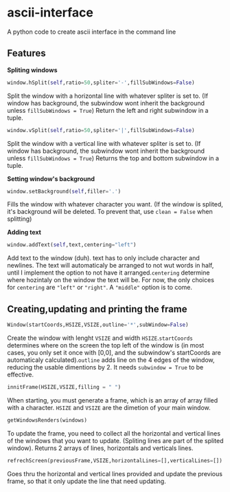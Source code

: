 # ascii-interface

A python code to create ascii interface in the command line
## Features

**Spliting windows**

``` python
window.hSplit(self,ratio=50,spliter='-',fillSubWindows=False)
```

Split the window with a horizontal line with whatever spliter is set to. (If window has background, the subwindow wont inherit the background unless ```fillSubWindows = True```)
Return the left and right subwindow in a tuple.

``` python
window.vSplit(self,ratio=50,spliter='|',fillSubWindows=False)
```

Split the window with a vertical line with whatever spliter is set to. (If window has background, the subwindow wont inherit the background unless ```fillSubWindows = True```)
Returns the top and bottom subwindow in a tuple.

**Setting window's background**

``` python
window.setBackground(self,filler='.')
```

Fills the window with whatever character you want. (If the window is splited, it's background will be deleted. To prevent that, use ```clean = False``` when splitting)

**Adding text**

``` python
window.addText(self,text,centering="left")
```

Add text to the window (duh). text has to only include character and newlines. The text will automaticaly be arranged to not wut words in half, until I implement the option to not have it arranged.```centering``` determine where hozintaly on the window the text will be. For now, the only choices for ```centering``` are ```"left"``` or ```"right"```. A ```"middle"``` option is to come.

## Creating,updating and printing the frame

``` python
Window(startCoords,HSIZE,VSIZE,outline='*',subWindow=False)
```

Create the window with lenght ```VSIZE``` and width ```HSIZE```.```startCoords``` determines where on the screen the top left of the window is (in most cases, you only set it once with [0,0], and the subwindow's startCoords are automaticaly calculated).``` outline ``` adds line on the 4 edges of the window, reducing the usable dimentions by 2. It needs ```subwindow = True``` to be effective.

``` python
innitFrame(HSIZE,VSIZE,filling = " ")
```

When starting, you must generate a frame, which is an array of array filled with a character. ``` HSIZE ``` and ``` VSIZE ``` are the dimetion of your main window.

``` python
getWindowsRenders(windows)
```

To update the frame, you need to collect all the horizontal and vertical lines of the windows that you want to update. (Spliting lines are part of the splited window). Returns 2 arrays of lines, horizontals and verticals lines.

``` python
refrechScreen(previousFrame,VSIZE,horizontalLines=[],verticalLines=[]):
```

Goes thru the horizontal and vertical lines provided and update the previous frame, so that it only update the line that need updating.
